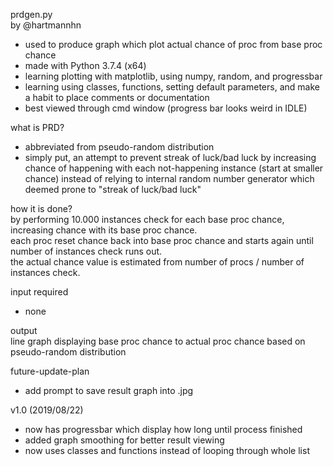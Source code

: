 prdgen.py  
by @hartmannhn
- used to produce graph which plot actual chance of proc from base proc chance
- made with Python 3.7.4 (x64)
- learning plotting with matplotlib, using numpy, random, and progressbar
- learning using classes, functions, setting default parameters, and make a habit to place comments or documentation
- best viewed through cmd window (progress bar looks weird in IDLE)

what is PRD?  
- abbreviated from pseudo-random distribution 
- simply put, an attempt to prevent streak of luck/bad luck by increasing chance of happening with each  not-happening instance (start at smaller chance) instead of relying to internal random number generator which deemed prone to "streak of luck/bad luck"

how it is done?  
by performing 10.000 instances check for each base proc chance, increasing chance with its base proc chance.  
each proc reset chance back into base proc chance and starts again until number of instances check runs out.  
the actual chance value is estimated from number of procs / number of instances check.

input required
- none

output  
line graph displaying base proc chance to actual proc chance based on pseudo-random distribution

future-update-plan  
- add prompt to save result graph into .jpg

v1.0  (2019/08/22)
- now has progressbar which display how long until process finished
- added graph smoothing for better result viewing
- now uses classes and functions instead of looping through whole list
